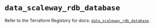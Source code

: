 # `data_scaleway_rdb_database`

Refer to the Terraform Registory for docs: [`data_scaleway_rdb_database`](https://registry.terraform.io/providers/scaleway/scaleway/2.22.0/docs/data-sources/rdb_database).
